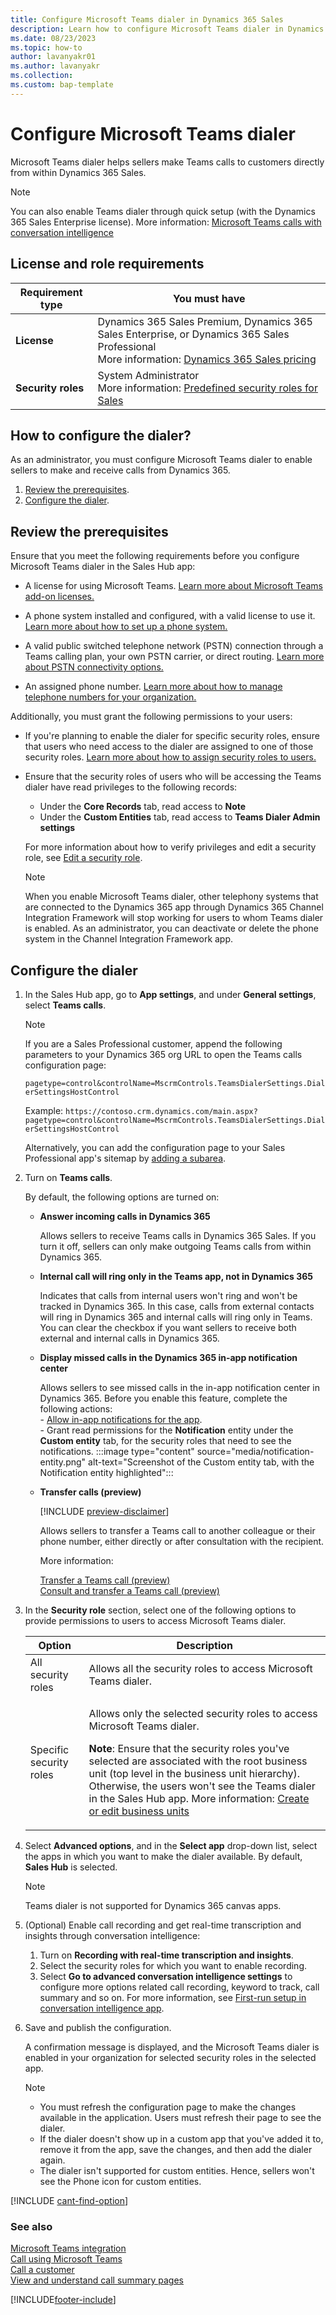 ```yaml
---
title: Configure Microsoft Teams dialer in Dynamics 365 Sales
description: Learn how to configure Microsoft Teams dialer in Dynamics 365 Sales.
ms.date: 08/23/2023
ms.topic: how-to
author: lavanyakr01
ms.author: lavanyakr
ms.collection:
ms.custom: bap-template
---
```

# Configure Microsoft Teams dialer

Microsoft Teams dialer helps sellers make Teams calls to customers directly from within Dynamics 365 Sales.

> [!NOTE]
> You can also enable Teams dialer through quick setup (with the Dynamics 365 Sales Enterprise license). More information: [Microsoft Teams calls with conversation intelligence](digital-selling-microsoft-teams-calls.md)

## License and role requirements

| Requirement type | You must have |
|-----------------------|---------|
| **License** | Dynamics 365 Sales Premium, Dynamics 365 Sales Enterprise, or Dynamics 365 Sales Professional<br>More information: [Dynamics 365 Sales pricing](https://dynamics.microsoft.com/sales/pricing/) |
| **Security roles** | System Administrator<br>More information: [Predefined security roles for Sales](security-roles-for-sales.md)|

## How to configure the dialer?

As an administrator, you must configure Microsoft Teams dialer to enable sellers to make and receive calls from Dynamics 365.

1. [Review the prerequisites](#review-the-prerequisites).
2. [Configure the dialer](#configure-the-dialer).

## Review the prerequisites

Ensure that you meet the following requirements before you configure Microsoft Teams dialer in the Sales Hub app:

- A license for using Microsoft Teams. [Learn more about Microsoft Teams add-on licenses.](/MicrosoftTeams/teams-add-on-licensing/microsoft-teams-add-on-licensing?tabs=small-business)  

- A phone system installed and configured, with a valid license to use it. [Learn more about how to set up a phone system.](/MicrosoftTeams/setting-up-your-phone-system)  
- A valid public switched telephone network (PSTN) connection through a Teams calling plan, your own PSTN carrier, or direct routing. [Learn more about PSTN connectivity options.](/microsoftteams/pstn-connectivity?source=recommendations)  
- An assigned phone number. [Learn more about how to manage telephone numbers for your organization.](/microsoftteams/manage-phone-numbers-landing-page)  

Additionally, you must grant the following permissions to your users:

- If you're planning to enable the dialer for specific security roles, ensure that users who need access to the dialer are assigned to one of those security roles. [Learn more about how to assign security roles to users.](security-roles-for-sales.md#assign-security-roles-to-users)
- Ensure that the security roles of users who will be accessing the Teams dialer have read privileges to the following records:

    - Under the **Core Records** tab, read access to **Note**
    - Under the **Custom Entities** tab, read access to **Teams Dialer Admin settings**

    For more information about how to verify privileges and edit a security role, see [Edit a security role](/power-platform/admin/create-edit-security-role#edit-a-security-role).

    > [!NOTE]
    > When you enable Microsoft Teams dialer, other telephony systems that are connected to the Dynamics 365 app through Dynamics 365 Channel Integration Framework will stop working for users to whom Teams dialer is enabled. As an administrator, you can deactivate or delete the phone system in the Channel Integration Framework app.

## Configure the dialer

1. In the Sales Hub app, go to **App settings**, and under **General settings**, select **Teams calls**.

    > [!NOTE]
    > If you are a Sales Professional customer, append the following parameters to your Dynamics 365 org URL to open the Teams calls configuration page:
    >
    > `pagetype=control&controlName=MscrmControls.TeamsDialerSettings.DialerSettingsHostControl`
    >
    > Example: `https://contoso.crm.dynamics.com/main.aspx?pagetype=control&controlName=MscrmControls.TeamsDialerSettings.DialerSettingsHostControl`
    >
    > Alternatively, you can add the configuration page to your Sales Professional app's sitemap by [adding a subarea](/power-apps/maker/model-driven-apps/create-site-map-app#add-a-subarea-to-a-group-in-the-site-map).

1. Turn on **Teams calls**.

    By default, the following options are turned on:

    - **Answer incoming calls in Dynamics 365**

        Allows sellers to receive Teams calls in Dynamics 365 Sales. If you turn it off, sellers can only make outgoing Teams calls from within Dynamics 365.

    - **Internal call will ring only in the Teams app, not in Dynamics 365**

        Indicates that calls from internal users won't ring and won't be tracked in Dynamics 365. In this case, calls from external contacts will ring in Dynamics 365 and internal calls will ring only in Teams. You can clear the checkbox if you want sellers to receive both external and internal calls in Dynamics 365.

    - **Display missed calls in the Dynamics 365 in-app notification center**

        Allows sellers to see missed calls in the in-app notification center in Dynamics 365. Before you enable this feature, complete the following actions:  
            - [Allow in-app notifications for the app](/power-apps/developer/model-driven-apps/clientapi/send-in-app-notifications?tabs=clientapi#enable-the-in-app-notification-feature).  
            - Grant read permissions for the **Notification** entity under the **Custom entity** tab, for the security roles that need to see the notifications.
                :::image type="content" source="media/notification-entity.png" alt-text="Screenshot of the Custom entity tab, with the Notification entity highlighted":::

    - **Transfer calls (preview)**

        [!INCLUDE [preview-disclaimer](../includes/preview-disclaimer.md)]

        Allows sellers to transfer a Teams call to another colleague or their phone number, either directly or after consultation with the recipient.

        More information:

        [Transfer a Teams call (preview)](call-using-microsoft-teams.md#transfer-a-teams-call-preview)  
        [Consult and transfer a Teams call (preview)](call-using-microsoft-teams.md#consult-and-transfer-a-teams-call-preview)

1. In the **Security role** section, select one of the following options to provide permissions to users to access Microsoft Teams dialer.

    | Option | Description |
    |--------|-------------|
    | All security roles | Allows all the security roles to access Microsoft Teams dialer. |
    | Specific security roles | <p>Allows only the selected security roles to access Microsoft Teams dialer.</p><p>**Note**: Ensure that the security roles you've selected are associated with the root business unit (top level in the business unit hierarchy). Otherwise, the users won't see the Teams dialer in the Sales Hub app. More information: [Create or edit business units](/power-platform/admin/create-edit-business-units)</p> |

1. Select **Advanced options**, and in the **Select app** drop-down list, select the apps in which you want to make the dialer available. By default, **Sales Hub** is selected.

    > [!NOTE]
    > Teams dialer is not supported for Dynamics 365 canvas apps.

1. (Optional) Enable call recording and get real-time transcription and insights through conversation intelligence:

    1. Turn on **Recording with real-time transcription and insights**.
    1. Select the security roles for which you want to enable recording.
    1. Select **Go to advanced conversation intelligence settings** to configure more options related call recording, keyword to track, call summary and so on. For more information, see [First-run setup in conversation intelligence app](fre-setup-sales-insight-app.md).

1. Save and publish the configuration.

    A confirmation message is displayed, and the Microsoft Teams dialer is enabled in your organization for selected security roles in the selected app.

    > [!NOTE]
    > - You must refresh the configuration page to make the changes available in the application. Users must refresh their page to see the dialer.
    > - If the dialer doesn't show up in a custom app that you've added it to, remove it from the app, save the changes, and then add the dialer again.
    > - The dialer isn't supported for custom entities. Hence, sellers won't see the Phone icon for custom entities.

[!INCLUDE [cant-find-option](../includes/cant-find-option.md)]

### See also

[Microsoft Teams integration](../teams-integration/teams-integration.md)  
[Call using Microsoft Teams](call-using-microsoft-teams.md)  
[Call a customer](/dynamics365/ai/sales/connect-with-customers#call-a-customer)  
[View and understand call summary pages](/dynamics365/ai/sales/view-and-understand-call-summary)

[!INCLUDE[footer-include](../includes/footer-banner.md)]
